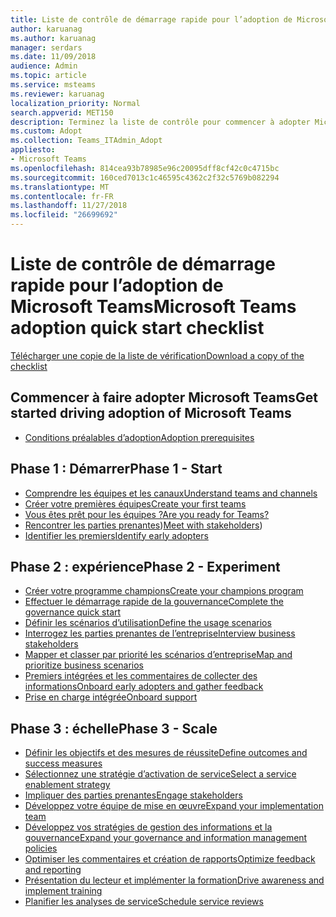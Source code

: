 ```yaml
---
title: Liste de contrôle de démarrage rapide pour l’adoption de Microsoft Teams
author: karuanag
ms.author: karuanag
manager: serdars
ms.date: 11/09/2018
audience: Admin
ms.topic: article
ms.service: msteams
ms.reviewer: karuanag
localization_priority: Normal
search.appverid: MET150
description: Terminez la liste de contrôle pour commencer à adopter Microsoft Teams.
ms.custom: Adopt
ms.collection: Teams_ITAdmin_Adopt
appliesto:
- Microsoft Teams
ms.openlocfilehash: 814cea93b78985e96c20095dff8cf42c0c4715bc
ms.sourcegitcommit: 160ced7013c1c46595c4362c2f32c5769b082294
ms.translationtype: MT
ms.contentlocale: fr-FR
ms.lasthandoff: 11/27/2018
ms.locfileid: "26699692"
---
```

# <a name="microsoft-teams-adoption-quick-start-checklist"></a><span data-ttu-id="75007-103">Liste de contrôle de démarrage rapide pour l’adoption de Microsoft Teams</span><span class="sxs-lookup"><span data-stu-id="75007-103">Microsoft Teams adoption quick start checklist</span></span>

[<span data-ttu-id="75007-104">Télécharger une copie de la liste de vérification</span><span class="sxs-lookup"><span data-stu-id="75007-104">Download a copy of the checklist</span></span>](https://github.com/MicrosoftDocs/OfficeDocs-SkypeForBusiness/blob/live/Teams/downloads/teams-adopt-quickstart-checklist-oct2018.pdf?raw=true)

## <a name="get-started-driving-adoption-of-microsoft-teams"></a><span data-ttu-id="75007-105">Commencer à faire adopter Microsoft Teams</span><span class="sxs-lookup"><span data-stu-id="75007-105">Get started driving adoption of Microsoft Teams</span></span>

- [<span data-ttu-id="75007-106">Conditions préalables d’adoption</span><span class="sxs-lookup"><span data-stu-id="75007-106">Adoption prerequisites</span></span>](teams-adoption-get-started.md)

## <a name="phase-1---start"></a><span data-ttu-id="75007-107">Phase 1 : Démarrer</span><span class="sxs-lookup"><span data-stu-id="75007-107">Phase 1 - Start</span></span>

- [<span data-ttu-id="75007-108">Comprendre les équipes et les canaux</span><span class="sxs-lookup"><span data-stu-id="75007-108">Understand teams and channels</span></span>](teams-adoption-understand-teams-and-channels.md)
- [<span data-ttu-id="75007-109">Créer votre premières équipes</span><span class="sxs-lookup"><span data-stu-id="75007-109">Create your first teams</span></span>](teams-adoption-your-first-teams.md)
- [<span data-ttu-id="75007-110">Vous êtes prêt pour les équipes ?</span><span class="sxs-lookup"><span data-stu-id="75007-110">Are you ready for Teams?</span></span>](teams-adoption-assess-readiness.md)
- <span data-ttu-id="75007-111">[Rencontrer les parties prenantes](teams-adoption-assess-readiness.md#assess-your-stakeholders))</span><span class="sxs-lookup"><span data-stu-id="75007-111">[Meet with stakeholders](teams-adoption-assess-readiness.md#assess-your-stakeholders))</span></span>
- [<span data-ttu-id="75007-112">Identifier les premiers</span><span class="sxs-lookup"><span data-stu-id="75007-112">Identify early adopters</span></span>](teams-adoption-assess-readiness.md#identify-early-adopters)

## <a name="phase-2---experiment"></a><span data-ttu-id="75007-113">Phase 2 : expérience</span><span class="sxs-lookup"><span data-stu-id="75007-113">Phase 2 - Experiment</span></span>

- [<span data-ttu-id="75007-114">Créer votre programme champions</span><span class="sxs-lookup"><span data-stu-id="75007-114">Create your champions program</span></span>](teams-adoption-create-champions-program.md)
- [<span data-ttu-id="75007-115">Effectuer le démarrage rapide de la gouvernance</span><span class="sxs-lookup"><span data-stu-id="75007-115">Complete the governance quick start</span></span>](teams-adoption-governance-quick-start.md)
- [<span data-ttu-id="75007-116">Définir les scénarios d’utilisation</span><span class="sxs-lookup"><span data-stu-id="75007-116">Define the usage scenarios</span></span>](teams-adoption-define-usage-scenarios.md)
- [<span data-ttu-id="75007-117">Interrogez les parties prenantes de l’entreprise</span><span class="sxs-lookup"><span data-stu-id="75007-117">Interview business stakeholders</span></span>](teams-adoption-define-usage-scenarios.md#interview-business-stakeholders)
- [<span data-ttu-id="75007-118">Mapper et classer par priorité les scénarios d’entreprise</span><span class="sxs-lookup"><span data-stu-id="75007-118">Map and prioritize business scenarios</span></span>](teams-adoption-define-usage-scenarios.md#map-and-prioritize-business-scenarios)
- [<span data-ttu-id="75007-119">Premiers intégrées et les commentaires de collecter des informations</span><span class="sxs-lookup"><span data-stu-id="75007-119">Onboard early adopters and gather feedback</span></span>](teams-adoption-onboard-early-adopters.md)
- [<span data-ttu-id="75007-120">Prise en charge intégrée</span><span class="sxs-lookup"><span data-stu-id="75007-120">Onboard support</span></span>](teams-adoption-onboard-support.md)

## <a name="phase-3---scale"></a><span data-ttu-id="75007-121">Phase 3 : échelle</span><span class="sxs-lookup"><span data-stu-id="75007-121">Phase 3 - Scale</span></span>

- [<span data-ttu-id="75007-122">Définir les objectifs et des mesures de réussite</span><span class="sxs-lookup"><span data-stu-id="75007-122">Define outcomes and success measures</span></span>](teams-adoption-define-outcomes.md)
- [<span data-ttu-id="75007-123">Sélectionnez une stratégie d’activation de service</span><span class="sxs-lookup"><span data-stu-id="75007-123">Select a service enablement strategy</span></span>](teams-adoption-define-outcomes.md#select-a-service-enablement-strategy)
- [<span data-ttu-id="75007-124">Impliquer des parties prenantes</span><span class="sxs-lookup"><span data-stu-id="75007-124">Engage stakeholders</span></span>](teams-adoption-define-outcomes.md#engage-stakeholders)
- [<span data-ttu-id="75007-125">Développez votre équipe de mise en œuvre</span><span class="sxs-lookup"><span data-stu-id="75007-125">Expand your implementation team</span></span>](teams-adoption-define-outcomes.md#expand-your-implementation-team)
- [<span data-ttu-id="75007-126">Développez vos stratégies de gestion des informations et la gouvernance</span><span class="sxs-lookup"><span data-stu-id="75007-126">Expand your governance and information management policies</span></span>](teams-adoption-define-outcomes.md#expand-your-governance-and-information-management-policies)
- [<span data-ttu-id="75007-127">Optimiser les commentaires et création de rapports</span><span class="sxs-lookup"><span data-stu-id="75007-127">Optimize feedback and reporting</span></span>](teams-adoption-optimize-feedback-and-reporting.md)
- [<span data-ttu-id="75007-128">Présentation du lecteur et implémenter la formation</span><span class="sxs-lookup"><span data-stu-id="75007-128">Drive awareness and implement training</span></span>](teams-adoption-drive-awareness.md)
- [<span data-ttu-id="75007-129">Planifier les analyses de service</span><span class="sxs-lookup"><span data-stu-id="75007-129">Schedule service reviews</span></span>](teams-adoption-schedule-service-health-reviews.md)



